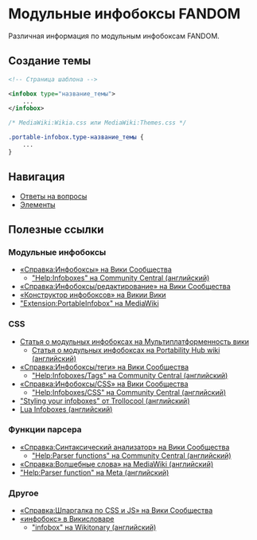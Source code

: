 # Модульные инфобоксы FANDOM
Различная информация по модульным инфобоксам FANDOM.

## Создание темы

```xml
<!-- Страница шаблона -->

<infobox type="название_темы">
	...
</infobox>
```

```css
/* MediaWiki:Wikia.css или MediaWiki:Themes.css */

.portable-infobox.type-название_темы {
	...
}
```

## Навигация

* [Ответы на вопросы](faq.md)
* [Элементы](elements/_main.md)

## Полезные ссылки
### Модульные инфобоксы

* [«Справка:Инфобоксы» на Вики Сообщества](https://community.fandom.com/ru/wiki/Справка:Инфобоксы)
  * ["Help:Infoboxes" на Community Central (английский)](https://community.fandom.com/wiki/Help:Infoboxes)
* [«Справка:Инфобоксы/редактирование» на Вики Сообщества](https://community.fandom.com/ru/wiki/Справка:Инфобоксы/редактирование)
* [«Конструктор инфобоксов» на Викии Вики](https://wikies.fandom.com/wiki/Конструктор_инфобоксов)
* ["Extension:PortableInfobox" на MediaWiki](https://www.mediawiki.org/wiki/Extension:PortableInfobox)

### CSS

* [Статья о модульных инфобоксах на Мультиплатформенность вики](https://portability.fandom.com/ru/wiki/Модульные_инфобоксы)
  * [Статья о модульных инфобоксах на Portability Hub wiki (английский)](https://portability.fandom.com/wiki/Portable_Infoboxes)
* [«Справка:Инфобоксы/теги» на Вики Сообщества](https://community.fandom.com/ru/wiki/Справка:Инфобоксы/теги)
  * ["Help:Infoboxes/Tags" на Community Central (английский)](https://community.fandom.com/wiki/Help:Infoboxes/Tags)
* [«Справка:Инфобоксы/CSS» на Вики Сообщества](https://community.fandom.com/ru/wiki/Справка:Инфобоксы/CSS)
  * ["Help:Infoboxes/CSS" на Community Central (английский)](https://community.fandom.com/wiki/Help:Infoboxes/CSS)
* ["Styling your infoboxes" от Trollocool (английский)](https://community.fandom.com/wiki/User_blog:Trollocool/Styling_your_infoboxes)
* [Lua Infoboxes (английский)](https://portability.fandom.com/wiki/Lua_Infoboxes)
### Функции парсера
* [«Справка:Синтаксический анализатор» на Вики Сообщества](https://community.fandom.com/ru/wiki/Справка:Синтаксический_анализатор)
  * ["Help:Parser functions" на Community Central (английский)](https://community.fandom.com/wiki/Help:Parser_functions)
* [«Справка:Волшебные слова» на MediaWiki (английский)](http://mediawiki.org/wiki/Help:Magic_words/ru)
* ["Help:Parser function" на Meta (английский)](https://meta.wikimedia.org/wiki/Help:Parser_function)
### Другое
* [«Справка:Шпаргалка по CSS и JS» на Вики Сообщества](https://community.fandom.com/ru/wiki/Справка:Шпаргалка_по_CSS_и_JS)
* [«инфобокс» в Викисловаре](https://ru.wiktionary.org/wiki/инфобокс)
  * ["infobox" на Wikitonary (английский)](https://en.wiktionary.org/wiki/infobox)
